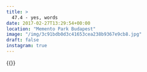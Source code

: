 ```yaml
---
title: >
  47.4 - yes, words
date: 2017-02-27T13:29:54+00:00
location: "Memento Park Budapest"
image: "/img/3c91bdb0d3c41653cea238b9367e9cb8.jpg"
draft: false
instagram: true
---
```


{{<photo src="/img/3c91bdb0d3c41653cea238b9367e9cb8.jpg">}}
